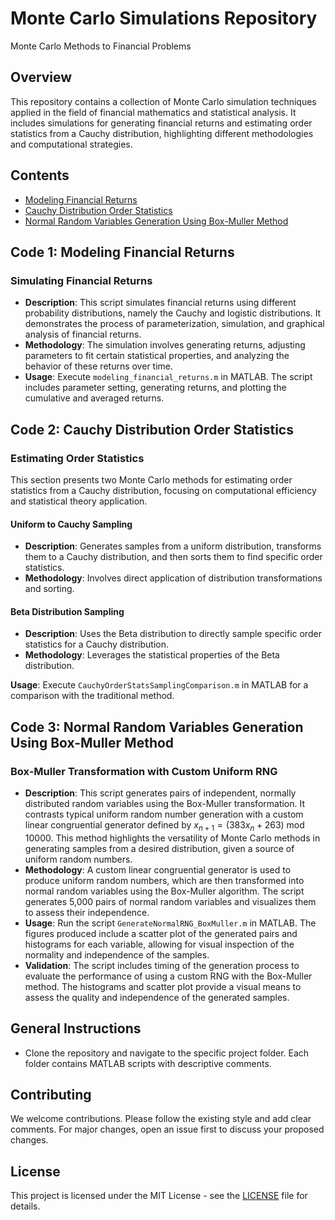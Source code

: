 # Monte Carlo Simulations Repository
Monte Carlo Methods to Financial Problems

## Overview
This repository contains a collection of Monte Carlo simulation techniques applied in the field of financial mathematics and statistical analysis. It includes simulations for generating financial returns and estimating order statistics from a Cauchy distribution, highlighting different methodologies and computational strategies.

## Contents
- [Modeling Financial Returns](#modeling-financial-returns)
- [Cauchy Distribution Order Statistics](#cauchy-distribution-order-statistics)
- [Normal Random Variables Generation Using Box-Muller Method](#cauchy-distribution-order-statistics)

## Code 1: Modeling Financial Returns
### Simulating Financial Returns
- **Description**: This script simulates financial returns using different probability distributions, namely the Cauchy and logistic distributions. It demonstrates the process of parameterization, simulation, and graphical analysis of financial returns.
- **Methodology**: The simulation involves generating returns, adjusting parameters to fit certain statistical properties, and analyzing the behavior of these returns over time.
- **Usage**: Execute `modeling_financial_returns.m` in MATLAB. The script includes parameter setting, generating returns, and plotting the cumulative and averaged returns.

## Code 2: Cauchy Distribution Order Statistics
### Estimating Order Statistics
This section presents two Monte Carlo methods for estimating order statistics from a Cauchy distribution, focusing on computational efficiency and statistical theory application.

#### Uniform to Cauchy Sampling
- **Description**: Generates samples from a uniform distribution, transforms them to a Cauchy distribution, and then sorts them to find specific order statistics.
- **Methodology**: Involves direct application of distribution transformations and sorting.

#### Beta Distribution Sampling
- **Description**: Uses the Beta distribution to directly sample specific order statistics for a Cauchy distribution.
- **Methodology**: Leverages the statistical properties of the Beta distribution.

**Usage**: Execute `CauchyOrderStatsSamplingComparison.m` in MATLAB for a comparison with the traditional method.


## Code 3: Normal Random Variables Generation Using Box-Muller Method

### Box-Muller Transformation with Custom Uniform RNG
- **Description**: This script generates pairs of independent, normally distributed random variables using the Box-Muller transformation. It contrasts typical uniform random number generation with a custom linear congruential generator defined by $x_{n+1} = (383x_{n} + 263)$ mod 10000. This method highlights the versatility of Monte Carlo methods in generating samples from a desired distribution, given a source of uniform random numbers.
- **Methodology**: A custom linear congruential generator is used to produce uniform random numbers, which are then transformed into normal random variables using the Box-Muller algorithm. The script generates 5,000 pairs of normal random variables and visualizes them to assess their independence.
- **Usage**: Run the script `GenerateNormalRNG_BoxMuller.m` in MATLAB. The figures produced include a scatter plot of the generated pairs and histograms for each variable, allowing for visual inspection of the normality and independence of the samples.
- **Validation**: The script includes timing of the generation process to evaluate the performance of using a custom RNG with the Box-Muller method. The histograms and scatter plot provide a visual means to assess the quality and independence of the generated samples.

## General Instructions
- Clone the repository and navigate to the specific project folder. Each folder contains MATLAB scripts with descriptive comments.

## Contributing
We welcome contributions. Please follow the existing style and add clear comments. For major changes, open an issue first to discuss your proposed changes.

## License
This project is licensed under the MIT License - see the [LICENSE](LICENSE) file for details.
